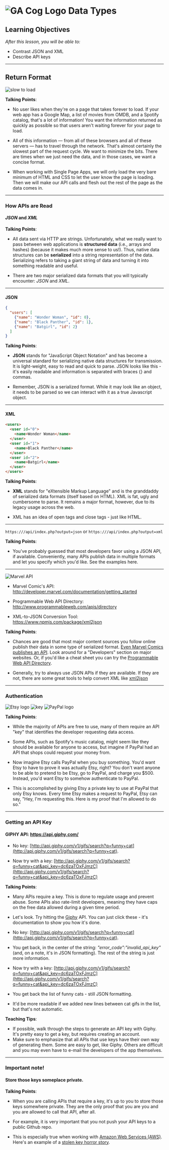 # ![GA Cog Logo](https://ga-dash.s3.amazonaws.com/production/assets/logo-9f88ae6c9c3871690e33280fcf557f33.png) Data Types

## Learning Objectives

*After this lesson, you will be able to:*

- Contrast JSON and XML
- Describe API keys

---

## Return Format

![slow to load](./assets/slow-load.png)

<aside class="notes">

**Talking Points**:

- No user likes when they're on a page that takes forever to load. If your web app has a Google Map, a list of movies from OMDB, and a Spotify catalog, that's a lot of information! You want the information returned as quickly as possible so that users aren't waiting forever for your page to load.

- All of this information — from all of these browsers and all of these servers — has to travel through the network. That's almost certainly the slowest part of the request cycle. We want to minimize the bits. There are times when we just need the data, and in those cases, we want a concise format.

- When working with Single Page Apps, we will only load the very bare minimum of HTML and CSS to let the user know the page is loading.  Then we will make our API calls and flesh out the rest of the page as the data comes in.

</aside>

---

### How APIs are Read

#### _JSON_ and _XML_

<aside class="notes">

**Talking Points**:

- All data sent via HTTP are strings. Unfortunately, what we really want to pass between web applications is **structured data** (i.e., arrays and hashes) (because it makes much more sense to us!). Thus, native data structures can be **serialized** into a string representation of the data. Serializing refers to taking a giant string of data and turning it into something readable and useful.

- There are two major serialized data formats that you will typically encounter: _JSON_ and _XML_.

</aside>

---

#### JSON

```json
{
  "users": [
    {"name": "Wonder Woman", "id": 0},
    {"name": "Black Panther", "id": 1},
    {"name": "Batgirl", "id": 2}
  ]
}
```

<aside class="notes">

**Talking Points**:

- **JSON** stands for "JavaScript Object Notation" and has become a universal standard for serializing native data structures for transmission. It is light-weight, easy to read and quick to parse. JSON looks like this - it's easily readable and information is separated with braces {} and commas.

- Remember, JSON is a serialized format. While it may look like an object, it needs to be parsed so we can interact with it as a true Javascript object.

</aside>

---

#### XML

```html
<users>
  <user id="0">
    <name>Wonder Woman</name>
  </user>
  <user id="1">
    <name>Black Panther</name>
  </user>
  <user id="2">
    <name>Batgirl</name>
  </user>
</users>
```

<aside class="notes">

**Talking Points**:

- **XML** stands for "eXtensible Markup Language" and is the granddaddy of serialized data formats (itself based on HTML). XML is fat, ugly and cumbersome to parse. It remains a major format, however, due to its legacy usage across the web.

- XML has an idea of open tags and close tags - just like HTML.

</aside>

---

`https:///api/index.php?output=json` or
`https:///api/index.php?output=xml`

<aside class="notes">

**Talking Points**:

- You've probably guessed that most developers favor using a JSON API, if available. Conveniently, many APIs publish data in multiple formats and let you specify which you'd like. See the examples here.

</aside>

---

![Marvel API](./assets/marvel-api.png)



- Marvel Comic's API: http://developer.marvel.com/documentation/getting_started

- Programmable Web API Directory: http://www.programmableweb.com/apis/directory

- XML-to-JSON Conversion Tool: https://www.npmjs.com/package/xml2json

<aside class="notes">

**Talking Points**:

- Chances are good that most major content sources you follow online publish their data in some type of serialized format. [Even Marvel Comics publishes an API](http://developer.marvel.com/documentation/getting_started). Look around for a "Developers" section on major websites. Or, if you'd like a cheat sheet you can try the [Programmable Web API Directory](http://www.programmableweb.com/apis/directory).

- Generally, try to always use JSON APIs if they are available.  If they are not, there are some great tools to help convert XML like [xml2json](https://www.npmjs.com/package/xml2json)

</aside>

---

### Authentication

![Etsy logo](./assets/etsy-logo.jpeg)      ![key](./assets/key.png)      ![PayPal logo](./assets/paypal-logo.png)

<aside class="notes">

**Talking Points**:

- While the majority of APIs are free to use, many of them require an API "key" that identifies the developer requesting data access.

- Some APIs, such as Spotify's music catalog, might seem like they should be available for anyone to access, but imagine if PayPal had an API that shops could request your money from.

- Now imagine Etsy calls PayPal when you buy something. You'd want Etsy to have to prove it was actually Etsy, right? You don't want anyone to be able to pretend to be Etsy, go to PayPal, and charge you $500. Instead, you'd want Etsy to somehow authenticate to PayPal.

- This is accomplished by giving Etsy a private key to use at PayPal that only Etsy knows. Every time Etsy makes a request to PayPal, Etsy can say, "Hey, I'm requesting this. Here is my proof that I'm allowed to do so."

</aside>

---

### Getting an API Key


#### GIPHY API: https://api.giphy.com/

* No key: [http://api.giphy.com/v1/gifs/search?q=funny+cat](http://api.giphy.com/v1/gifs/search?q=funny+cat).

* Now try with a key: [http://api.giphy.com/v1/gifs/search?q=funny+cat&api_key=dc6zaTOxFJmzC](http://api.giphy.com/v1/gifs/search?q=funny+cat&api_key=dc6zaTOxFJmzC)


<aside class="notes">

**Talking Points**:

- Many APIs require a key. This is done to regulate usage and prevent abuse. Some APIs also rate-limit developers, meaning they have caps on the free data allowed during a given time period.

- Let's look. Try hitting the [Giphy](https://api.giphy.com/) API. You can just click these - it's documentation to show you how it's done.

- No key: [http://api.giphy.com/v1/gifs/search?q=funny+cat](http://api.giphy.com/v1/gifs/search?q=funny+cat).

- You get back, in the center of the string: *"error_code":"invalid_api_key"* (and, on a note, it's in JSON formatting). The rest of the string is just more information.

- Now try with a key: [http://api.giphy.com/v1/gifs/search?q=funny+cat&api_key=dc6zaTOxFJmzC](http://api.giphy.com/v1/gifs/search?q=funny+cat&api_key=dc6zaTOxFJmzC)

- You get back the list of funny cats - still JSON formatting.

- It'd be more readable if we added new lines between cat gifs in the list, but that's not automatic.

**Teaching Tips**:

- If possible, walk through the steps to generate an API key with Giphy.  It's pretty easy to get a key, but requires creating an account.
- Make sure to emphasize that all APIs that use keys have their own way of generating them. Some are easy to get, like Giphy. Others are difficult and you may even have to e-mail the developers of the app themselves.

</aside>

---

### Important note!

#### Store those keys someplace private.

<aside class="notes">

**Talking Points**:

- When you are calling APIs that require a key, it's up to you to store those keys somewhere private. They are the only proof that you are you and you are allowed to call that API, after all.

- For example, it is very important that you not push your API keys to a public Github repo.

- This is especially true when working with [Amazon Web Services (AWS)](https://aws.amazon.com/). Here's an example of a [stolen key horror story](https://wptavern.com/ryan-hellyers-aws-nightmare-leaked-access-keys-result-in-a-6000-bill-overnight).

</aside>


